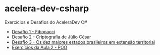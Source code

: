 # acelera-dev-csharp
 Exercícios e Desafios do AceleraDev C#

 * [Desafio 1 - Fibonacci](desafio1)
 * [Desafio 2 - Criptografia de Júlio César](desafio2)
 * [Desafio 3 - Os dez maiores estados brasileiros em extensão territorial](desafio3)
 * [Exercícios da Aula 2 - POO](exercicio-poo-aula2)
